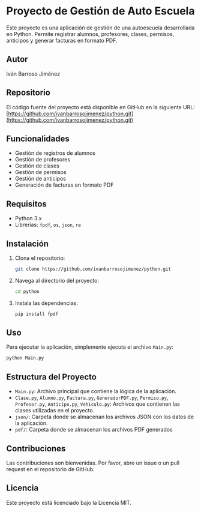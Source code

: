 # Proyecto de Gestión de Auto Escuela

Este proyecto es una aplicación de gestión de una autoescuela desarrollada en Python. Permite registrar alumnos, profesores, clases, permisos, anticipos y generar facturas en formato PDF.

## Autor

Iván Barroso Jiménez

## Repositorio

El código fuente del proyecto está disponible en GitHub en la siguiente URL: [https://github.com/ivanbarrosojimenez/python.git](https://github.com/ivanbarrosojimenez/python.git)

## Funcionalidades

- Gestión de registros de alumnos
- Gestión de profesores
- Gestión de clases
- Gestión de permisos
- Gestión de anticipos
- Generación de facturas en formato PDF

## Requisitos

- Python 3.x
- Librerías: `fpdf`, `os`, `json`, `re`

## Instalación

1. Clona el repositorio:
    ```bash
    git clone https://github.com/ivanbarrosojimenez/python.git
    ```
2. Navega al directorio del proyecto:
    ```bash
    cd python
    ```
3. Instala las dependencias:
    ```bash
    pip install fpdf
    ```

## Uso

Para ejecutar la aplicación, simplemente ejecuta el archivo `Main.py`:
```bash
python Main.py
```

## Estructura del Proyecto

- `Main.py`: Archivo principal que contiene la lógica de la aplicación.
- `Clase.py`, `Alumno.py`, `Factura.py`, `GeneradorPDF.py`, `Permiso.py`, `Profesor.py`, `Anticipo.py`, `Vehiculo.py`: Archivos que contienen las clases utilizadas en el proyecto.
- `json/`: Carpeta donde se almacenan los archivos JSON con los datos de la aplicación.
- `pdf/`: Carpeta donde se almacenan los archivos PDF generados

## Contribuciones

Las contribuciones son bienvenidas. Por favor, abre un issue o un pull request en el repositorio de GitHub.

## Licencia

Este proyecto está licenciado bajo la Licencia MIT.